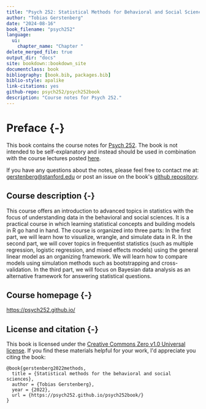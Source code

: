 ```yaml
--- 
title: "Psych 252: Statistical Methods for Behavioral and Social Sciences"
author: "Tobias Gerstenberg"
date: "2024-08-16"
book_filename: "psych252"
language:
  ui:
    chapter_name: "Chapter "
delete_merged_file: true
output_dir: "docs"
site: bookdown::bookdown_site
documentclass: book
bibliography: [book.bib, packages.bib]
biblio-style: apalike
link-citations: yes
github-repo: psych252/psych252book
description: "Course notes for Psych 252."
---
```


# Preface {-}

This book contains the course notes for [Psych 252](https://psych252.github.io/). The book is not intended to be self-explanatory and instead should be used in combination with the course lectures posted [here](https://github.com/psych252/psych252slides). 

If you have any questions about the notes, please feel free to contact me at: gerstenberg@stanford.edu or post an issue on the book's [github repository](https://github.com/psych252/psych252book). 

## Course description {-}

This course offers an introduction to advanced topics in statistics with the focus of understanding data in the behavioral and social sciences. It is a practical course in which learning statistical concepts and building models in R go hand in hand. The course is organized into three parts: In the first part, we will learn how to visualize, wrangle, and simulate data in R. In the second part, we will cover topics in frequentist statistics (such as multiple regression, logistic regression, and mixed effects models) using the general linear model as an organizing framework. We will learn how to compare models using simulation methods such as bootstrapping and cross-validation. In the third part, we will focus on Bayesian data analysis as an alternative framework for answering statistical questions.

## Course homepage {-}

https://psych252.github.io/


## License and citation {-}

This book is licensed under the [Creative Commons Zero v1.0 Universal license](https://github.com/psych252/psych252book/blob/master/LICENSE). If you find these materials helpful for your work, I'd appreciate you citing the book: 

```
@book{gerstenberg2022methods,
  title = {Statistical methods for the behavioral and social sciences},
  author = {Tobias Gerstenberg},
  year = {2022},
  url = {https://psych252.github.io/psych252book/}
}
```






